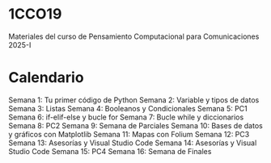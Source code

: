 # 1CCO19
Materiales del curso de Pensamiento Computacional para Comunicaciones 2025-I

# Calendario
Semana 1: Tu primer código de Python
Semana 2: Variable y tipos de datos
Semana 3: Listas
Semana 4: Booleanos y Condicionales
Semana 5: PC1
Semana 6: if-elif-else y bucle for
Semana 7: Bucle while y diccionarios
Semana 8: PC2
Semana 9: Semana de Parciales
Semana 10: Bases de datos y gráficos con Matplotlib
Semana 11: Mapas con Folium
Semana 12: PC3
Semana 13: Asesorías y Visual Studio Code
Semana 14: Asesorías y Visual Studio Code
Semana 15: PC4
Semana 16: Semana de Finales
